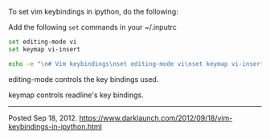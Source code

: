 To set vim keybindings in ipython, do the following:

Add the following `set` commands in your ~/.inputrc

```bash
set editing-mode vi
set keymap vi-insert
```

```bash
echo -e "\n# Vim keybindings\nset editing-mode vi\nset keymap vi-insert" >> ~/.inputrc
```

editing-mode controls the key bindings used.

keymap controls readline's key bindings.

---


Posted Sep 18, 2012.
https://www.darklaunch.com/2012/09/18/vim-keybindings-in-ipython.html